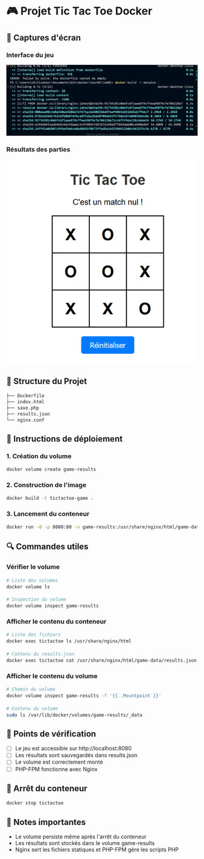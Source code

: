 # 🎮 Projet Tic Tac Toe Docker

## 📸 Captures d'écran
### Interface du jeu
![Interface du jeu](../Image/image.png)

### Résultats des parties
![Résultats des parties](../Image/image2.png)

## 📁 Structure du Projet
```
├── Dockerfile
├── index.html
├── save.php
├── results.json
└── nginx.conf
```

## 🚀 Instructions de déploiement

### 1. Création du volume
```bash
docker volume create game-results
```

### 2. Construction de l'image
```bash
docker build -t tictactoe-game .
```

### 3. Lancement du conteneur
```bash
docker run -d -p 8080:80 -v game-results:/usr/share/nginx/html/game-data --name tictactoe tictactoe-game
```

## 🔍 Commandes utiles

### Vérifier le volume
```bash
# Liste des volumes
docker volume ls

# Inspection du volume
docker volume inspect game-results
```

### Afficher le contenu du conteneur
```bash
# Liste des fichiers
docker exec tictactoe ls /usr/share/nginx/html

# Contenu du results.json
docker exec tictactoe cat /usr/share/nginx/html/game-data/results.json
```

### Afficher le contenu du volume
```bash
# Chemin du volume
docker volume inspect game-results -f '{{ .Mountpoint }}'

# Contenu du volume
sudo ls /var/lib/docker/volumes/game-results/_data
```

## 🎯 Points de vérification
- [ ] Le jeu est accessible sur http://localhost:8080
- [ ] Les résultats sont sauvegardés dans results.json
- [ ] Le volume est correctement monté
- [ ] PHP-FPM fonctionne avec Nginx

## 🛑 Arrêt du conteneur
```bash
docker stop tictactoe
```

## 📝 Notes importantes
- Le volume persiste même après l'arrêt du conteneur
- Les résultats sont stockés dans le volume game-results
- Nginx sert les fichiers statiques et PHP-FPM gère les scripts PHP



